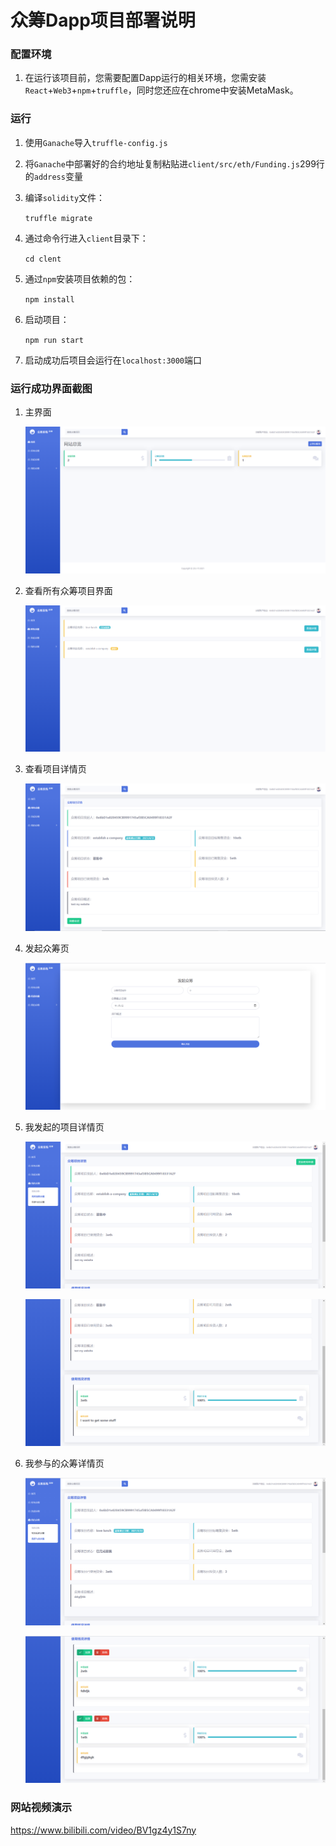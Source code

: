 # 众筹Dapp项目部署说明

### 配置环境

1. 在运行该项目前，您需要配置Dapp运行的相关环境，您需安装`React`+`Web3`+`npm`+`truffle`，同时您还应在chrome中安装MetaMask。

### 运行

1. 使用`Ganache`导入`truffle-config.js`

2. 将`Ganache`中部署好的合约地址复制粘贴进`client/src/eth/Funding.js`299行的`address`变量

3. 编译`solidity`文件：

   `truffle migrate`

4. 通过命令行进入`client`目录下：

   `cd clent`

5. 通过`npm`安装项目依赖的包：

   `npm install`

6. 启动项目：

   `npm run start`

7. 启动成功后项目会运行在`localhost:3000`端口

### 运行成功界面截图

1. 主界面

   ![image-20210114233749783](assets/index.jpg)

2. 查看所有众筹项目界面

   ![image-20210114233907622](assets/allfundings.jpg)

3. 查看项目详情页

   ![image-20210114234021273](assets/funding_detail.jpg)

4. 发起众筹页

   ![image-20210114234110758](assets/create_funding.jpg)

5. 我发起的项目详情页

   ![image-20210114234216372](assets/my_launch_funding_detail_1.jpg)

   ![image-20210114234257217](assets/my_launch_funding_detail_2.jpg)

6. 我参与的众筹详情页

   ![image-20210114234355495](assets/my_joined_funding_detail_1.jpg)

   ![image-20210114234447390](assets/my_joined_funding_detail_2.jpg)

### 网站视频演示

https://www.bilibili.com/video/BV1gz4y1S7ny